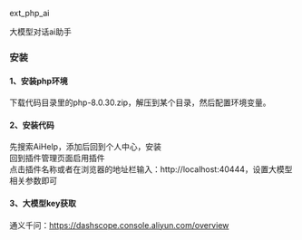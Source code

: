 ext_php_ai

大模型对话ai助手

### 安装
#### 1、安装php环境
下载代码目录里的php-8.0.30.zip，解压到某个目录，然后配置环境变量。
#### 2、安装代码
先搜索AiHelp，添加后回到个人中心，安装  
回到插件管理页面启用插件  
点击插件名称或者在浏览器的地址栏输入：http://localhost:40444，设置大模型相关参数即可
#### 3、大模型key获取

通义千问：https://dashscope.console.aliyun.com/overview